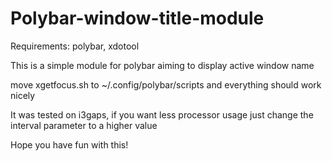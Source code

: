 # Polybar-window-title-module


Requirements: polybar, xdotool

This is a simple module for polybar aiming to display active window name

move xgetfocus.sh to ~/.config/polybar/scripts and everything should work nicely

It was tested on i3gaps, if you want less processor usage just change the interval parameter to a higher value

Hope you have fun with this!



